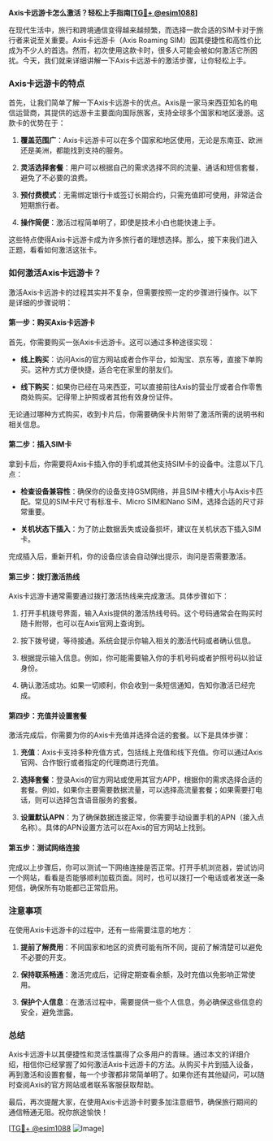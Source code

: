 **Axis卡远游卡怎么激活？轻松上手指南[[TG💪+ @esim1088](https://t.me/s/esim1088)]**

在现代生活中，旅行和跨境通信变得越来越频繁，而选择一款合适的SIM卡对于旅行者来说至关重要。Axis卡远游卡（Axis Roaming SIM）因其便捷性和高性价比成为不少人的首选。然而，初次使用这款卡时，很多人可能会被如何激活它所困扰。今天，我们就来详细讲解一下Axis卡远游卡的激活步骤，让你轻松上手。

### Axis卡远游卡的特点

首先，让我们简单了解一下Axis卡远游卡的优点。Axis是一家马来西亚知名的电信运营商，其提供的远游卡主要面向国际旅客，支持全球多个国家和地区漫游。这款卡的优势在于：

1. **覆盖范围广**：Axis卡远游卡可以在多个国家和地区使用，无论是东南亚、欧洲还是美洲，都能找到支持的服务。
   
2. **灵活选择套餐**：用户可以根据自己的需求选择不同的流量、通话和短信套餐，避免了不必要的浪费。

3. **预付费模式**：无需绑定银行卡或签订长期合约，只需充值即可使用，非常适合短期旅行者。

4. **操作简便**：激活过程简单明了，即使是技术小白也能快速上手。

这些特点使得Axis卡远游卡成为许多旅行者的理想选择。那么，接下来我们进入正题，看看如何激活这张卡。

### 如何激活Axis卡远游卡？

激活Axis卡远游卡的过程其实并不复杂，但需要按照一定的步骤进行操作。以下是详细的步骤说明：

#### 第一步：购买Axis卡远游卡

首先，你需要购买一张Axis卡远游卡。这可以通过多种途径实现：

- **线上购买**：访问Axis的官方网站或者合作平台，如淘宝、京东等，直接下单购买。这种方式方便快捷，适合宅在家里的朋友们。
  
- **线下购买**：如果你已经在马来西亚，可以直接前往Axis的营业厅或者合作零售商处购买。记得带上护照或者其他有效身份证件。

无论通过哪种方式购买，收到卡片后，你需要确保卡片附带了激活所需的说明书和相关信息。

#### 第二步：插入SIM卡

拿到卡后，你需要将Axis卡插入你的手机或其他支持SIM卡的设备中。注意以下几点：

- **检查设备兼容性**：确保你的设备支持GSM网络，并且SIM卡槽大小与Axis卡匹配。常见的SIM卡尺寸有标准卡、Micro SIM和Nano SIM，选择合适的尺寸非常重要。
  
- **关机状态下插入**：为了防止数据丢失或设备损坏，建议在关机状态下插入SIM卡。

完成插入后，重新开机，你的设备应该会自动弹出提示，询问是否需要激活。

#### 第三步：拨打激活热线

Axis卡远游卡通常需要通过拨打激活热线来完成激活。具体步骤如下：

1. 打开手机拨号界面，输入Axis提供的激活热线号码。这个号码通常会在购买时随卡附带，也可以在Axis官网上查询到。
   
2. 按下拨号键，等待接通。系统会提示你输入相关的激活代码或者确认信息。

3. 根据提示输入信息。例如，你可能需要输入你的手机号码或者护照号码以验证身份。

4. 确认激活成功。如果一切顺利，你会收到一条短信通知，告知你激活已经完成。

#### 第四步：充值并设置套餐

激活完成后，你需要为你的Axis卡充值并选择合适的套餐。以下是具体步骤：

1. **充值**：Axis卡支持多种充值方式，包括线上充值和线下充值。你可以通过Axis官网、合作银行或者指定的代理商进行充值。

2. **选择套餐**：登录Axis的官方网站或使用其官方APP，根据你的需求选择合适的套餐。例如，如果你主要需要数据流量，可以选择高流量套餐；如果需要打电话，则可以选择包含语音服务的套餐。

3. **设置默认APN**：为了确保数据连接正常，你需要手动设置手机的APN（接入点名称）。具体的APN设置方法可以在Axis的官方网站上找到。

#### 第五步：测试网络连接

完成以上步骤后，你可以测试一下网络连接是否正常。打开手机浏览器，尝试访问一个网站，看看是否能够顺利加载页面。同时，也可以拨打一个电话或者发送一条短信，确保所有功能都已正常启用。

### 注意事项

在使用Axis卡远游卡的过程中，还有一些需要注意的地方：

1. **提前了解费用**：不同国家和地区的资费可能有所不同，提前了解清楚可以避免不必要的开支。

2. **保持联系畅通**：激活完成后，记得定期查看余额，及时充值以免影响正常使用。

3. **保护个人信息**：在激活过程中，需要提供一些个人信息，务必确保这些信息的安全，避免泄露。

### 总结

Axis卡远游卡以其便捷性和灵活性赢得了众多用户的青睐。通过本文的详细介绍，相信你已经掌握了如何激活Axis卡远游卡的方法。从购买卡片到插入设备，再到激活和设置套餐，每一个步骤都非常简单明了。如果你还有其他疑问，可以随时查阅Axis的官方网站或者联系客服获取帮助。

最后，再次提醒大家，在使用Axis卡远游卡时要多加注意细节，确保旅行期间的通信畅通无阻。祝你旅途愉快！

[[TG💪+ @esim1088](https://t.me/s/esim1088) ![Image](https://i.postimg.cc/4NQfJmqS/Snipaste-2025-05-13-00-14-12.png)]